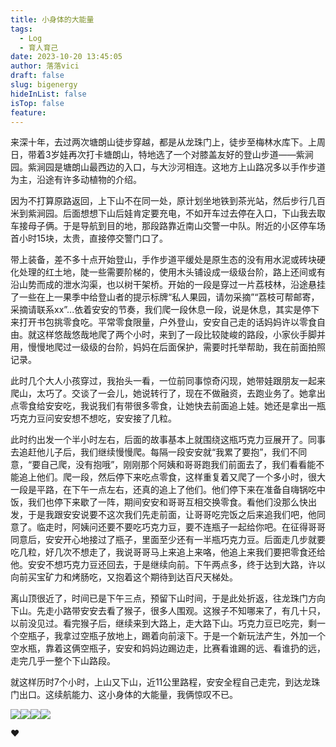 ```yaml
---
title: 小身体的大能量
tags:
  - Log
  - 育人育己
date: 2023-10-20 13:45:05
author: 落落vici
draft: false
slug: bigenergy
hideInList: false
isTop: false
feature:
---
```

来深十年，去过两次塘朗山徒步穿越，都是从龙珠门上，徒步至梅林水库下。上周日，带着3岁娃再次打卡塘朗山，特地选了一个对膝盖友好的登山步道——紫涧园。紫涧园是塘朗山最西边的入口，与大沙河相连。这地方上山路况多以手作步道为主，沿途有许多动植物的介绍。

因为不打算原路返回，上下山不在同一处，原计划坐地铁到茶光站，然后步行几百米到紫涧园。后面想想下山后娃肯定要充电，不如开车过去停在入口，下山我去取车接母子俩。于是导航到目的地，那段路靠近南山交警一中队。附近的小区停车场首小时15块，太贵，直接停交警门口了。

带上装备，差不多十点开始登山，手作步道平缓处是原生态的没有用水泥或砖块硬化处理的红土地，陡一些需要阶梯的，使用木头铺设成一级级台阶，路上还间或有沿山势而成的泄水沟渠，也以树干架桥。开始的一段是穿过一片荔枝林，沿途悬挂了一些在上一果季中给登山者的提示标牌“私人果园，请勿采摘”“荔枝可帮邮寄，采摘请联系xx”...依着安安的节奏，我们爬一段休息一段，说是休息，其实是停下来打开书包挑零食吃。平常零食限量，户外登山，安安自己走的话妈妈许以零食自由。就这样悠哉悠哉地爬了两个小时，来到了一段比较陡峻的路段，小家伙手脚并用，慢慢地爬过一级级的台阶，妈妈在后面保护，需要时托举帮助，我在前面拍照记录。

此时几个大人小孩穿过，我抬头一看，一位前同事惊奇闪现，她带娃跟朋友一起来爬山，太巧了。交谈了一会儿，她说转行了，现在不做融资，去跑业务了。她拿出点零食给安安吃，我说我们有带很多零食，让她快去前面追上娃。她还是拿出一瓶巧克力豆问安安想不想吃，安安接了几粒。

此时约出发一个半小时左右，后面的故事基本上就围绕这瓶巧克力豆展开了。同事去追赶他儿子后，我们继续慢慢爬。每隔一段安安就“我累了要抱”，我们不同意，“要自己爬，没有抱哦”，刚刚那个阿姨和哥哥跑我们前面去了，我们看看能不能追上他们。爬一段，然后停下来吃点零食，这样重复着又爬了一个多小时，很大一段是平路，在下午一点左右，还真的追上了他们。他们停下来在准备自嗨锅吃中饭，我们也停下来歇了一阵，期间安安和哥哥互相交换零食。看他们没那么快出发，于是我跟安安说要不这次我们先走前面，让哥哥吃完饭之后来追我们吧，他同意了。临走时，阿姨问还要不要吃巧克力豆，要不连瓶子一起给你吧。在征得哥哥同意后，安安开心地接过了瓶子，里面至少还有一半瓶巧克力豆。后面走几步就要吃几粒，好几次不想走了，我说哥哥马上来追上来咯，他追上来我们要把零食还给他。安安不想巧克力豆还回去，于是继续向前。下午两点多，终于达到大路，许以向前买宝矿力和烤肠吃，又抱着这个期待到达百尺天梯处。

离山顶很近了，时间已是下午三点，预留下山时间，于是此处折返，往龙珠门方向下山。先走小路带安安去看了猴子，很多人围观。这猴子不知哪来了，有几十只，以前没见过。看完猴子后，继续来到大路上，走大路下山。巧克力豆已吃完，剩一个空瓶子，我拿过空瓶子放地上，踢着向前滚下。于是一个新玩法产生，外加一个空水瓶，靠着这俩空瓶子，安安和妈妈边踢边走，比赛看谁踢的远、看谁扔的远，走完几乎一整个下山路段。

就这样历时7个小时，上山又下山，近11公里路程，安安全程自己走完，到达龙珠门出口。这续航能力、这小身体的大能量，我俩惊叹不已。

<gallery>![](https://raw.githubusercontent.com/cosine00/Image/main/202310201419170.jpg)![](https://raw.githubusercontent.com/cosine00/Image/main/202310201419171.jpg)![](https://raw.githubusercontent.com/cosine00/Image/main/202310201419173.jpg)![](https://raw.githubusercontent.com/cosine00/Image/main/202310201419172.jpg)<gallery>

❤


